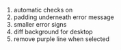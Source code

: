 1. automatic checks on 
2. padding underneath error message
3. smaller error signs
4. diff background for desktop
5. remove purple line when selected